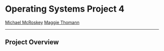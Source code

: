 # Operating Systems Project 4

[Michael McRoskey](http://michaelmcroskey.com/)
[Maggie Thomann](http://maggiethomann.com/)

-------------------

Project Overview
--------

